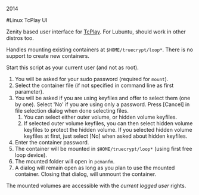 2014

#Linux TcPlay UI

<!--- tags: linux encryption -->

Zenity based user interface for [TcPlay](https://github.com/bwalex/tc-play). For Lubuntu, should work in other distros too.

Handles mounting existing containers at `$HOME/truecrypt/loop*`. There is no support to create new containers.

Start this script as your current user (and not as root).

1. You will be asked for your sudo password (required for `mount`).
1. Select the container file (if not specified in command line as first parameter).
1. You will be asked if you are using keyfiles and offer to select them (one by one). Select 'No' if you are using only a password. Press [Cancel] in file selection dialog when done selecting files.
    1. You can select either outer volume, or hidden volume keyfiles.
    2. If selected outer volume keyfiles, you can then select hidden volume keyfiles to protect the hidden volume. If you selected hidden volume keyfiles at first, just select [No] when asked about hidden keyfiles.
1. Enter the container password.
1. The container will be mounted in `$HOME/truecrypt/loop*` (using first free loop device).
1. The mounted folder will open in `pcmanfm`.
1. A dialog will remain open as long as you plan to use the mounted container. Closing that dialog, will unmount the container.

The mounted volumes are accessible with the *current logged user* rights.